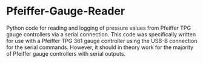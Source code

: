 # Pfeiffer-Gauge-Reader
Python code for reading and logging of pressure values from Pfeiffer TPG gauge controllers via a serial connection. This code was specifically written for use with a Pfeiffer TPG 361 gauge controller using the USB-B connection for the serial commands. However, it should in theory work for the majority of Pfeiffer gauge controllers with serial outputs.
